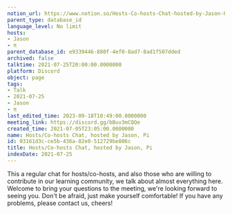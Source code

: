 ```yaml
---
notion_url: https://www.notion.so/Hosts-Co-hosts-Chat-hosted-by-Jason-Pi-03161d3cce5b436a82e0512729be806c
parent_type: database_id
language_level: No limit
hosts:
- Jason
- π
parent_database_id: e9339446-880f-4ef0-8ad7-8ad1f507dded
archived: false
talktime: 2021-07-25T20:00:00.0000000
platform: Discord
object: page
tags:
- Talk
- 2021-07-25
- Jason
- π
last_edited_time: 2023-09-18T10:49:00.0000000
meeting_link: https://discord.gg/bBuv3mCQQe
created_time: 2021-07-05T23:05:00.0000000
name: Hosts/Co-hosts Chat, hosted by Jason, Pi
id: 03161d3c-ce5b-436a-82e0-512729be806c
title: Hosts/Co-hosts Chat, hosted by Jason, Pi
indexDate: 2021-07-25
---
```







This a regular chat for hosts/co-hosts, and also those who are willing to contribute in our learning community, we talk about almost everything here. Welcome to bring your questions to the meeting, we're looking forward to seeing you. Don't be afraid, just make yourself comfortable!
If you have any problems, please contact us, cheers!





